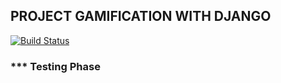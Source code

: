 ## PROJECT GAMIFICATION WITH DJANGO

[![Build Status](https://travis-ci.com/LukaszMalucha/Project-Gamification-with-Django.svg?branch=master)](https://travis-ci.com/LukaszMalucha/Project-Gamification-with-Django)

###  *** Testing Phase
